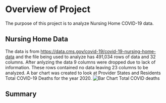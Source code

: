 # Overview of Project
The purpose of this project is to analyze Nursing Home COVID-19 data.
## Nursing Home Data 
The data is from https://data.cms.gov/covid-19/covid-19-nursing-home-data and the file being used to analyze has 491,034 rows of data and 32 columns. After anlyzing the data 9 columns were dropped due to lack of information. These rows contained no data leaving 23 columns to be analyzed. A bar chart was created to look at Provider States and Residents Total COVID-19 Deaths for the year 2020. 
![Bar Chart Total COVID deaths ](https://github.com/user-attachments/assets/1d5cf0de-7144-4339-8a52-1621368b06d1)
## Summary 
